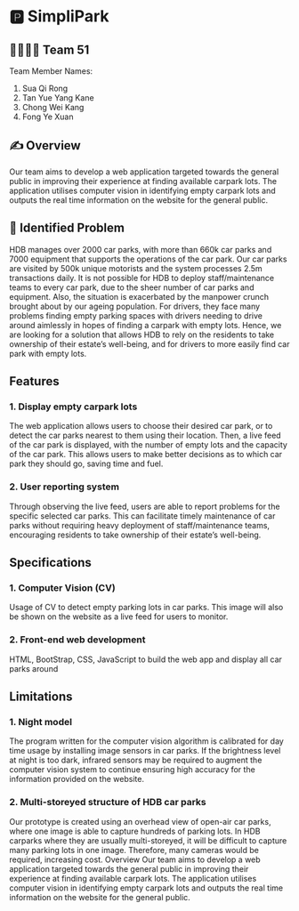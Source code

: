 # :parking: SimpliPark 

## :family_man_woman_boy_boy: Team 51 
Team Member Names:
1. Sua Qi Rong
2. Tan Yue Yang Kane
3. Chong Wei Kang
4. Fong Ye Xuan

## :writing_hand: Overview
Our team aims to develop a web application targeted towards the general public in improving their experience at finding available carpark lots. The application utilises computer vision in identifying empty carpark lots and outputs the real time information on the website for the general public.

## 🔎 Identified Problem
HDB manages over 2000 car parks, with more than 660k car parks and 7000 equipment that supports the operations of the car park. Our car parks are visited by 500k unique motorists and the system processes 2.5m transactions daily. It is not possible for HDB to deploy staff/maintenance teams to every car park, due to the sheer number of car parks and equipment. Also, the situation is exacerbated by the manpower crunch brought about by our ageing population. 
For drivers, they face many problems finding empty parking spaces with drivers needing to drive around aimlessly in hopes of finding a carpark with empty lots.
Hence, we are looking for a solution that allows HDB to rely on the residents to take ownership of their estate’s well-being, and for drivers to more easily find car park with empty lots.

## Features
### 1. Display empty carpark lots
The web application allows users to choose their desired car park, or to detect the car parks nearest to them using their location. Then, a live feed of the car park is displayed, with the number of empty lots and the capacity of the car park. This allows users to make better decisions as to which car park they should go, saving time and fuel.
### 2. User reporting system
Through observing the live feed, users are able to report problems for the specific selected car parks. This can facilitate timely maintenance of car parks without requiring heavy deployment of staff/maintenance teams, encouraging residents to take ownership of their estate’s well-being.

## Specifications
### 1. Computer Vision (CV)
Usage of CV to detect empty parking lots in car parks. This image will also be shown on the website as a live feed for users to monitor.
### 2. Front-end web development
HTML, BootStrap, CSS, JavaScript to build the web app and display all car parks around

## Limitations
### 1. Night model
The program written for the computer vision algorithm is calibrated for day time usage by installing image sensors in car parks. If the brightness level at night is too dark, infrared sensors may be required to augment the computer vision system to continue ensuring high accuracy for the information provided on the website.
### 2. Multi-storeyed structure of HDB car parks
Our prototype is created using an overhead view of open-air car parks, where one image is able to capture hundreds of parking lots. In HDB carparks where they are usually multi-storeyed, it will be difficult to capture many parking lots in one image. Therefore, many cameras would be required, increasing cost. Overview
Our team aims to develop a web application targeted towards the general public in improving their experience at finding available carpark lots. The application utilises computer vision in identifying empty carpark lots and outputs the real time information on the website for the general public.


